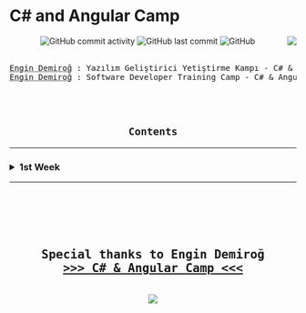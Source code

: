 <h1> C# and Angular Camp </h1>
<div align="center" width="100%">

<img alt="GitHub commit activity" src="https://img.shields.io/github/commit-activity/w/oncado86/JavaAndReactCamp?label=Commit%20Activity&style=plastic">
<img alt="GitHub last commit" src="https://img.shields.io/github/last-commit/oncado86/JavaAndReactCamp?label=Last%20Commit&style=plastic">
<img alt="GitHub" src="https://img.shields.io/github/license/oncado86/JavaAndReactCamp?label=License&style=plastic">
<img align="right" src="https://visitor-badge.laobi.icu/badge?page_id=oncado86.JavaAndReactCamp&right_color=lightgrey&format=true&left_text=My%20Page%20Visitors">
<br>
<br>
<pre>
<abbr title="Eğitmen">Engin Demiroğ</abbr> : Yazılım Geliştirici Yetiştirme Kampı - C# & Angular
<abbr title="Instructor">Engin Demiroğ</abbr> : Software Developer Training Camp - C# & Angular
</pre>
<br>
<br>
<h2><code>Contents</code></h2>
<hr>

<h3>
<div align="left">
<!--Week1-->
    <details>
    <summary> 1st Week</summary>
    <ul>
        <li>
            <details>
            <summary> Education</summary>
                <ul>
                    <li>
                        <a href="https://github.com/oncado86/CSharpAndAngularCamp/tree/CSharpAndAngularCamp/Day1/Education" target="_blank">Intro</a>
                    </li>
                </ul>
            </details>
        </li>
        <li>
            <details>
            <summary> Homeworks</summary>
                <ul>
                    <li>
                        <a href="https://github.com/oncado86/CSharpAndAngularCamp/tree/CSharpAndAngularCamp/Day1/Education" target="_blank">Conditionals Loops Methods</a>
                    </li>
                </ul>
            </details>
        </li>
    </ul>
    </details>
    <!--Week2-->

</h3>
</div>

<hr>
<br>
<br>
<div align="center">
<pre>
<h2>
Special thanks to Engin Demiroğ
<b><a href="https://www.youtube.com/watch?v=S_A_VVSQdpU&list=PLqG356ExoxZVN7rC0KmMo0lvECK97VRZg" target="_blank">>>> C# & Angular Camp <<<</a></b>
</h2>
<img src="https://user-images.githubusercontent.com/77399565/197413531-ee7b13dd-adfa-477f-82bc-f64e5cdda8d9.jpeg" class="rounded"/>
</pre>
</div>

